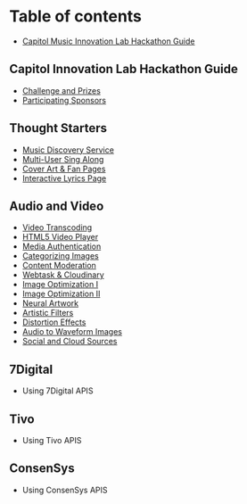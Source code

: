 # Table of contents

* [Capitol Music Innovation Lab Hackathon Guide](README.md)

## Capitol Innovation Lab Hackathon Guide

* [Challenge and Prizes](capitol-innovation-lab-hackathon-guide/challenge-and-prizes.md)
* [Participating Sponsors](capitol-innovation-lab-hackathon-guide/participating-sponsors.md)

## Thought Starters

* [Music Discovery Service](thought-starters/music-discovery-service.md)
* [Multi-User Sing Along](thought-starters/multi-user-sing-along.md)
* [Cover Art & Fan Pages](thought-starters/cover-art-and-fan-pages.md)
* [Interactive Lyrics Page](thought-starters/interactive-lyrics-page.md)

## Audio and Video

* [Video Transcoding](audio-and-video/video-transcoding.md)
* [HTML5 Video Player](audio-and-video/html5-video-player.md)
* [Media Authentication](audio-and-video/media-authentication.md)
* [Categorizing Images](audio-and-video/categorizing-images.md)
* [Content Moderation](audio-and-video/content-moderation.md)
* [Webtask & Cloudinary](audio-and-video/webtask-and-cloudinary.md)
* [Image Optimization I](audio-and-video/image-optimization-i.md)
* [Image Optimization II](audio-and-video/image-optimization-ii.md)
* [Neural Artwork](audio-and-video/neural-artwork.md)
* [Artistic Filters](audio-and-video/artistic-filters.md)
* [Distortion Effects](audio-and-video/distortion-effects.md)
* [Audio to Waveform Images](audio-and-video/audio-to-waveform-images.md)
* [Social and Cloud Sources](audio-and-video/social-and-cloud-sources.md)

## 7Digital

* Using 7Digital APIS

## Tivo

* Using Tivo APIS

## ConsenSys

* Using ConsenSys APIS

